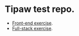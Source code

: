 # Tipaw test repo.

- [Front-end exercise](https://github.com/Tipaw-tech/Front-End-Exercise/tree/main/exercises/front-end-only.md).
- [Full-stack exercise](https://github.com/Tipaw-tech/Front-End-Exercise/tree/main/exercises/full-stack.md).


